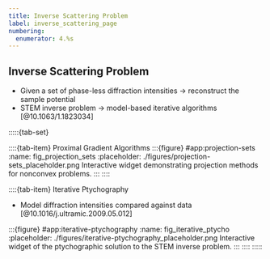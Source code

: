 ```yaml
---
title: Inverse Scattering Problem
label: inverse_scattering_page
numbering:
  enumerator: 4.%s
---
```


## Inverse Scattering Problem

- Given a set of phase-less diffraction intensities &rarr; reconstruct the sample potential
- STEM inverse problem &rarr; model-based iterative algorithms [@10.1063/1.1823034]

:::::{tab-set}

::::{tab-item} Proximal Gradient Algorithms
:::{figure} #app:projection-sets
:name: fig_projection_sets
:placeholder: ./figures/projection-sets_placeholder.png
Interactive widget demonstrating projection methods for nonconvex problems.
:::
::::

::::{tab-item} Iterative Ptychography

- Model diffraction intensities compared against data [@10.1016/j.ultramic.2009.05.012]

:::{figure} #app:iterative-ptychography
:name: fig_iterative_ptycho
:placeholder: ./figures/iterative-ptychography_placeholder.png
Interactive widget of the ptychographic solution to the STEM inverse problem.
:::
::::
:::::
